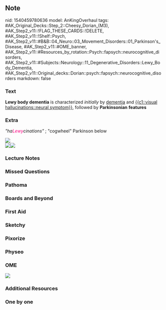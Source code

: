## Note
nid: 1540459780636
model: AnKingOverhaul
tags: #AK_Original_Decks::Step_2::Cheesy_Dorian_(M3), #AK_Step2_v11::!FLAG_THESE_CARDS::!DELETE, #AK_Step2_v11::!Shelf::Psych, #AK_Step2_v11::#B&B::04_Neuro::03_Movement_Disorders::01_Parkinson's_Disease, #AK_Step2_v11::#OME_banner, #AK_Step2_v11::#Resources_by_rotation::Psych::fapsych::neurocognitive_disorders, #AK_Step2_v11::#Subjects::Neurology::11_Degenerative_Disorders::Lewy_Body_Dementia, #AK_Step2_v11::Original_decks::Dorian::psych::fapsych::neurocognitive_disorders
markdown: false

### Text
<div>
  <b>Lewy body dementia</b> is characterized <i>initially</i> by
  <u>dementia</u> and <u>{{c1::visual hallucinations::neural
  symptom}}</u>, followed by <b>Parkinsonian</b> <b>features</b>
</div>

### Extra
<i>"ha<font color="#FC0280">Lewy</font>cinations"</i> ; "cogwheel"
Parkinson below
<div><img src="new%20day%20new%20table.png"></div>
<div><img src="paste-9297633533231105.jpg"><img src=
"paste-13779646654971907.jpg"></div>

### Lecture Notes


### Missed Questions


### Pathoma


### Boards and Beyond


### First Aid


### Sketchy


### Pixorize


### Physeo


### OME
<div class="ome-widget">
  <a href="https://onlinemeded.org?ref=anki"><img src=
  "_OME_AnkiFlashcards_General_4.png"></a>
</div>

### Additional Resources


### One by one


